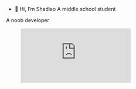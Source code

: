 - 👋 Hi, I’m Shadiao
A middle school student

A noob developer
<figure><embed src="https://wakatime.com/share/@b78eaee7-63d6-4b58-bccf-5eba28295435/3099855c-25a0-4525-b071-c0b31c1c7e1e.svg"></embed></figure>

<!---
114514-homo-lab/114514-homo-lab is a ✨ special ✨ repository because its `README.md` (this file) appears on your GitHub profile.
You can click the Preview link to take a look at your changes.
--->
